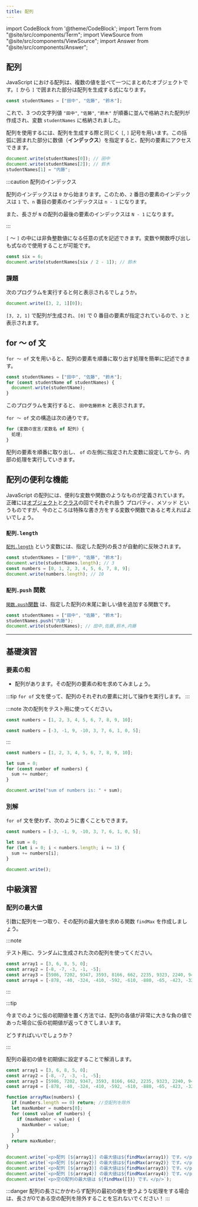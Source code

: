 ```yaml
---
title: 配列
---
```


import CodeBlock from '@theme/CodeBlock';
import Term from "@site/src/components/Term";
import ViewSource from "@site/src/components/ViewSource";
import Answer from "@site/src/components/Answer";

## 配列

JavaScript における配列は、複数の値を並べて一つにまとめたオブジェクトです。`[` から `]` で囲まれた部分は配列を生成する式になります。

```javascript
const studentNames = ["田中", "佐藤", "鈴木"];
```

これで、3 つの文字列値 `"田中"`, `"佐藤"`, `"鈴木"` が順番に並んで格納された配列が作成され、変数 `studentNames` に格納されました。

配列を使用するには、配列を生成する際と同じく `[`, `]` 記号を用います。この括弧に囲まれた部分に数値（**インデックス**）を指定すると、配列の要素にアクセスできます。

```javascript
document.write(studentNames[0]); // 田中
document.write(studentNames[2]); // 鈴木
studentNames[1] = "内藤";
```

:::caution 配列のインデックス

配列のインデックスは `0` から始まります。このため、`2` 番目の要素のインデックスは `1` で、`n` 番目の要素のインデックスは `n - 1` になります。

また、長さが `N` の配列の最後の要素のインデックスは `N - 1` になります。

:::

`[` 〜 `]` の中には非負整数値になる任意の式を記述できます。変数や関数呼び出しも式なので使用することが可能です。

```javascript
const six = 6;
document.write(studentNames[six / 2 - 1]); // 鈴木
```

### 課題

次のプログラムを実行すると何と表示されるでしょうか。

```javascript
document.write([3, 2, 1][0]);
```

<Answer>

`[3, 2, 1]` で配列が生成され、`[0]` で 0 番目の要素が指定されているので、`3` と表示されます。

<ViewSource url={import.meta.url} path="_samples/array" />

</Answer>

## for 〜 of 文

`for 〜 of` 文を用いると、配列の要素を順番に取り出す処理を簡単に記述できます。

```javascript
const studentNames = ["田中", "佐藤", "鈴木"];
for (const studentName of studentNames) {
  document.write(studentName);
}
```

このプログラムを実行すると、 `田中佐藤鈴木` と表示されます。

`for 〜 of` 文の構造は次の通りです。

```javascript
for (変数の宣言/変数名 of 配列) {
  処理;
}
```

配列の要素を順番に取り出し、 `of` の左側に指定された変数に設定してから、内部の処理を実行していきます。

## 配列の便利な機能

JavaScript の配列には、便利な変数や関数のようなものが定義されています。正確には[オブジェクト](/docs/trial-session/object)と[クラス](/docs/browser-apps/class)の回でそれぞれ扱う <Term type="javascriptProperty">プロパティ</Term>、<Term type="javascriptMethod">メソッド</Term> というものですが、今のところは特殊な書き方をする変数や関数であると考えればよいでしょう。

### `配列.length`

[`配列.length`](https://developer.mozilla.org/ja/docs/Web/JavaScript/Reference/Global_Objects/Array/length) という変数には、指定した配列の長さが自動的に反映されます。

```javascript
const studentNames = ["田中", "佐藤", "鈴木"];
document.write(studentNames.length); // 3
const numbers = [0, 1, 2, 3, 4, 5, 6, 7, 8, 9];
document.write(numbers.length); // 10
```

### `配列.push` 関数

[`関数.push`関数](https://developer.mozilla.org/ja/docs/Web/JavaScript/Reference/Global_Objects/Array/push) は、指定した配列の末尾に新しい値を追加する関数です。

```javascript
const studentNames = ["田中", "佐藤", "鈴木"];
studentNames.push("内藤");
document.write(studentNames); // 田中,佐藤,鈴木,内藤
```

---

## 基礎演習

### 要素の和

- 配列があります。その配列の要素の和を求めてみましょう。

:::tip
`for of` 文を使って、配列のそれぞれの要素に対して操作を実行します。
:::

:::note
次の配列をテスト用に使ってください。

```javascript
const numbers = [1, 2, 3, 4, 5, 6, 7, 8, 9, 10];
```

```javascript
const numbers = [-3, -1, 9, -10, 3, 7, 6, 1, 0, 5];
```

:::

<Answer>

```javascript
const numbers = [1, 2, 3, 4, 5, 6, 7, 8, 9, 10];

let sum = 0;
for (const number of numbers) {
  sum += number;
}

document.write("sum of numbers is: " + sum);
```

<ViewSource url={import.meta.url} path="_samples/array-sum-for-of" />

### 別解

`for of` 文を使わず、次のように書くこともできます。

```javascript
const numbers = [-3, -1, 9, -10, 3, 7, 6, 1, 0, 5];

let sum = 0;
for (let i = 0; i < numbers.length; i += 1) {
  sum += numbers[i];
}

document.write();
```

<ViewSource url={import.meta.url} path="_samples/array-sum-simple-for" />

</Answer>

## 中級演習

### 配列の最大値

引数に配列を一つ取り、その配列の最大値を求める関数 `findMax` を作成しましょう。

:::note

テスト用に、ランダムに生成された次の配列を使ってください。

```javascript
const array1 = [3, 6, 8, 5, 0];
const array2 = [-8, -7, -3, -1, -5];
const array3 = [5986, 7202, 9347, 3593, 8166, 662, 2235, 9323, 2240, 943];
const array4 = [-878, -40, -324, -410, -592, -610, -880, -65, -423, -32];
```

:::

:::tip

今までのように仮の初期値を置く方法では、配列の各値が非常に大きな負の値であった場合に仮の初期値が返ってきてしまいます。

どうすればいいでしょうか？

:::

<Answer>

配列の最初の値を初期値に設定することで解消します。

```javascript
const array1 = [3, 6, 8, 5, 0];
const array2 = [-8, -7, -3, -1, -5];
const array3 = [5986, 7202, 9347, 3593, 8166, 662, 2235, 9323, 2240, 943];
const array4 = [-878, -40, -324, -410, -592, -610, -880, -65, -423, -32];

function arrayMax(numbers) {
  if (numbers.length == 0) return; //空配列を除外
  let maxNumber = numbers[0];
  for (const value of numbers) {
    if (maxNumber < value) {
      maxNumber = value;
    }
  }
  return maxNumber;
}

document.write(`<p>配列 [${array1}] の最大値は${findMax(array1)} です。</p>`);
document.write(`<p>配列 [${array2}] の最大値は${findMax(array2)} です。</p/>`);
document.write(`<p>配列 [${array3}] の最大値は${findMax(array3)} です。</p>`);
document.write(`<p>配列 [${array4}] の最大値は${findMax(array4)} です。</p>`);
document.write(`<p>空の配列の最大値は ${findMax([])} です。</p/>`);
```

:::danger
配列の長さにかかわらず配列の最初の値を使うような処理をする場合は、長さが0である空の配列を除外することを忘れないでください！
:::

<ViewSource url={import.meta.url} path="_samples/array-max" />

</Answer>

<!-- オブジェクトはまだ扱っていないためコメントアウト
## 配列とオブジェクト

配列はオブジェクトの一種です。しかしながら、JavaScript のオブジェクトとは、[オブジェクトの節](../../1-trial-session/11-object/index.md)で扱ったように、プロパティ名とプロパティ値の組み合わせでした。

配列もこの原則に従って動作しています。次の図に示すように、配列とは、各要素のインデックスがプロパティ名になっているオブジェクトだと考えることができるのです。

![配列のプロパティ](./array-properties.png)

逆に、その他のオブジェクトも配列と同じように使用することができます。この記法を**ブラケット記法**と呼び、プログラムの動作に応じて使用したいプロパティを切り替えるのに役立ちます。

```javascript
const subject = "math"; // ここを変えると表示される教科が変わる
const scores = { math: 90, science: 80 };
document.write(`${subject} の点数は ${scores[subject]} です。`); // math の点数は 90 です。
```

:::tip オブジェクトのプロパティ

オブジェクトのプロパティに数値は使用できません。それではなぜ、配列の場合は `studentNames[2]` のように記述できるのでしょうか。

答えは単純で、文字列に変換されているからです。このため、次のプログラムは全く問題なく動作します。

```javascript
const studentNames = ["田中", "佐藤", "鈴木"];
document.write(studentNames["0"]); // 田中
```

:::
-->
